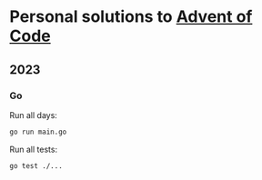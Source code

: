 # Personal solutions to [Advent of Code](https://adventofcode.com)

## 2023

### Go

Run all days:

```bash
go run main.go
```

Run all tests:

```bash
go test ./...
```
